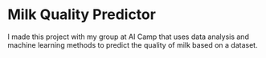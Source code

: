 # Milk Quality Predictor
I made this project with my group at AI Camp that uses data analysis and machine learning methods to predict the quality of milk based on a dataset.
